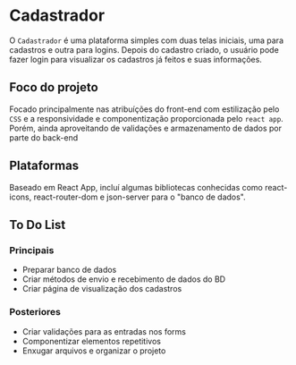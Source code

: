 # Cadastrador

<p>
  O <code>Cadastrador</code> é uma plataforma simples com duas telas iniciais, uma para cadastros e outra para logins. Depois do cadastro criado, o usuário pode fazer login para visualizar os cadastros já feitos e suas informações.
</p>

## Foco do projeto

<p>
  Focado principalmente nas atribuíções do front-end com estilização pelo <code>CSS</code> e a responsividade e componentização proporcionada pelo <code>react app</code>. Porém, ainda aproveitando de validações e armazenamento de dados por parte do back-end
</p>

## Plataformas

<p>
  Baseado em React App, incluí algumas bibliotecas conhecidas como react-icons, react-router-dom e json-server para o "banco de dados".
</p>

## To Do List

### Principais
<ul>
  <li>Preparar banco de dados</li>
  <li>Criar métodos de envio e recebimento de dados do BD</li>
  <li>Criar página de visualização dos cadastros</li>
</ul>

### Posteriores
<ul>
  <li>Criar validações para as entradas nos forms</li>
  <li>Componentizar elementos repetitivos</li>
  <li>Enxugar arquivos e organizar o projeto</li>
</ul>